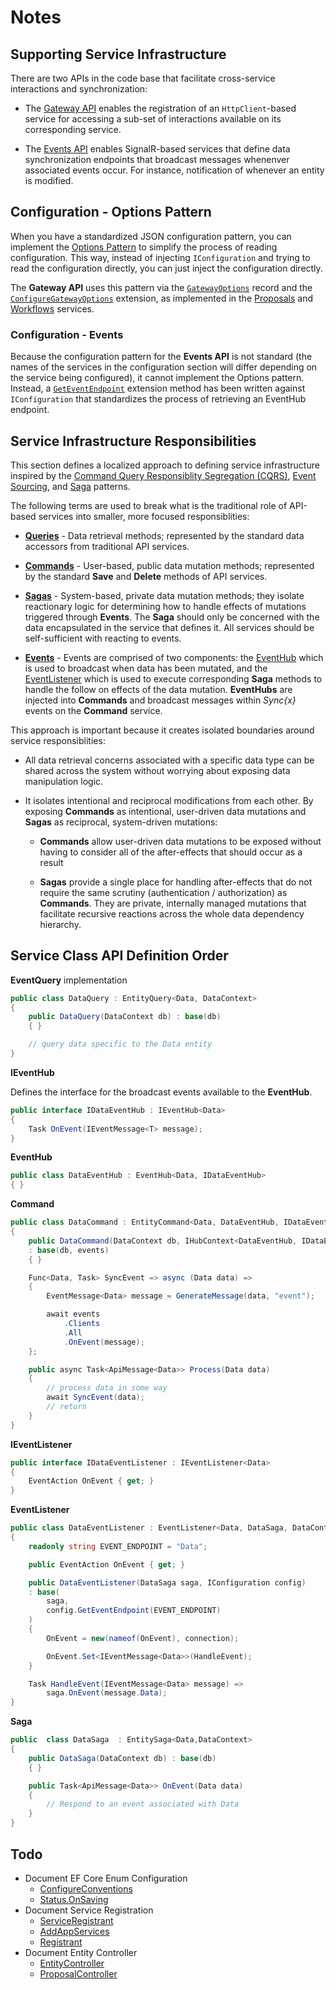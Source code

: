 # Notes

## Supporting Service Infrastructure

There are two APIs in the code base that facilitate cross-service interactions and synchronization:

* The [Gateway API](./services/common/Distributed.Core/Gateway/) enables the registration of an `HttpClient`-based service for accessing a sub-set of interactions available on its corresponding service.

* The [Events API](./services/common/Distributed.Core/Services/Events) enables SignalR-based services that define data synchronization endpoints that broadcast messages whenenver associated events occur. For instance, notification of whenever an entity is modified.

## Configuration - Options Pattern

When you have a standardized JSON configuration pattern, you can implement the [Options Pattern](https://learn.microsoft.com/en-us/aspnet/core/fundamentals/configuration/options?view=aspnetcore-7.0) to simplify the process of reading configuration. This way, instead of injecting `IConfiguration` and trying to read the configuration directly, you can just inject the configuration directly.

The **Gateway API** uses this pattern via the [`GatewayOptions`](./services/common/Distributed.Core/Gateway/GatewayOptions.cs) record and the [`ConfigureGatewayOptions`](./services/common/Distributed.Core/Extensions/ConfigurationExtensions.cs#L62) extension, as implemented in the [Proposals](./services/api/Distributed.Proposals.Api/Program.cs#L11) and [Workflows](./services/api/Distributed.Workflows.Api/Program.cs#L11) services.

### Configuration - Events

Because the configuration pattern for the **Events API** is not standard (the names of the services in the configuration section will differ depending on the service being configured), it cannot implement the Options pattern. Instead, a [`GetEventEndpoint`](./services/common/Distributed.Core/Extensions/ConfigurationExtensions.cs#L67) extension method has been written against `IConfiguration` that standardizes the process of retrieving an EventHub endpoint.

## Service Infrastructure Responsibilities

This section defines a localized approach to defining service infrastructure inspired by the [Command Query Responsiblity Segregation (CQRS)](https://docs.aws.amazon.com/prescriptive-guidance/latest/modernization-data-persistence/cqrs-pattern.html), [Event Sourcing](https://docs.aws.amazon.com/prescriptive-guidance/latest/modernization-data-persistence/service-per-team.html), and [Saga](https://docs.aws.amazon.com/prescriptive-guidance/latest/modernization-data-persistence/saga-pattern.html) patterns.

The following terms are used to break what is the traditional role of API-based services into smaller, more focused responsiblities:

* [**Queries**](./services/common/Distributed.Core/Services/EntityQuery.cs) - Data retrieval methods; represented by the standard data accessors from traditional API services.

* [**Commands**](./services/common/Distributed.Core/Services/EntityCommand.cs) - User-based, public data mutation methods; represented by the standard **Save** and **Delete** methods of API services.

* [**Sagas**](./services/common/Distributed.Core/Services/EntitySaga.cs) - System-based, private data mutation methods; they isolate reactionary logic for determining how to handle effects of mutations triggered through **Events**. The **Saga** should only be concerned with the data encapsulated in the service that defines it. All services should be self-sufficient with reacting to events.

* [**Events**](./services/common/Distributed.Core/Services/Events/) - Events are comprised of two components: the [EventHub](./services/common/Distributed.Core/Services/Events/Hub/EntityEventHub.cs) which is used to broadcast when data has been mutated, and the [EventListener](./services/common/Distributed.Core/Services/Events/Client/EntityEventListener.cs) which is used to execute corresponding **Saga** methods to handle the follow on effects of the data mutation. **EventHubs** are injected into **Commands** and broadcast messages within *Sync{x}* events on the **Command** service.

This approach is important because it creates isolated boundaries around service responsiblities:
* All data retrieval concerns associated with a specific data type can be shared across the system without worrying about exposing data manipulation logic.

*  It isolates intentional and reciprocal modifications from each other. By exposing **Commands** as intentional, user-driven data mutations and **Sagas** as reciprocal, system-driven mutations:

    * **Commands** allow user-driven data mutations to be exposed without having to consider all of the after-effects that should occur as a result

    * **Sagas** provide a single place for handling after-effects that do not require the same scrutiny (authentication / authorization) as **Commands**. They are private, internally managed mutations that facilitate recursive reactions across the whole data dependency hierarchy.

## Service Class API Definition Order

**EventQuery** implementation

```cs
public class DataQuery : EntityQuery<Data, DataContext>
{
    public DataQuery(DataContext db) : base(db)
    { }

    // query data specific to the Data entity
}
```

**IEventHub**

Defines the interface for the broadcast events available to the **EventHub**.

```cs
public interface IDataEventHub : IEventHub<Data>
{
    Task OnEvent(IEventMessage<T> message);
}
```

**EventHub**

```cs
public class DataEventHub : EventHub<Data, IDataEventHub>
{ }
```

**Command**

```cs
public class DataCommand : EntityCommand<Data, DataEventHub, IDataEventHub, DataContext>
{
    public DataCommand(DataContext db, IHubContext<DataEventHub, IDataEventHub> events)
    : base(db, events)
    { }

    Func<Data, Task> SyncEvent => async (Data data) =>
    {
        EventMessage<Data> message = GenerateMessage(data, "event");

        await events
            .Clients
            .All
            .OnEvent(message);
    };

    public async Task<ApiMessage<Data>> Process(Data data)
    {
        // process data in some way
        await SyncEvent(data);
        // return
    }
}
```

**IEventListener**

```cs
public interface IDataEventListener : IEventListener<Data>
{
    EventAction OnEvent { get; }
}
```

**EventListener**

```cs
public class DataEventListener : EventListener<Data, DataSaga, DataContext>
{
    readonly string EVENT_ENDPOINT = "Data";

    public EventAction OnEvent { get; }

    public DataEventListener(DataSaga saga, IConfiguration config)
    : base(
        saga,
        config.GetEventEndpoint(EVENT_ENDPOINT)
    )
    {
        OnEvent = new(nameof(OnEvent), connection);

        OnEvent.Set<IEventMessage<Data>>(HandleEvent);
    }

    Task HandleEvent(IEventMessage<Data> message) =>
        saga.OnEvent(message.Data);
}
```

**Saga**

```cs
public  class DataSaga  : EntitySaga<Data,DataContext>
{
    public DataSaga(DataContext db) : base(db)
    { }

    public Task<ApiMessage<Data>> OnEvent(Data data)
    {
        // Respond to an event associated with Data
    }
}
```

## Todo

* Document EF Core Enum Configuration
    * [ConfigureConventions](https://github.com/JaimeStill/DistributedDesign/commit/2f810160cfee4ac1bea68502f0f4a07aa0194ff1#diff-e58b26a4e69dee8a555436129fc258bc9cec011d337ba22e309d43792abf5a4c)
    * [Status.OnSaving](https://github.com/JaimeStill/DistributedDesign/commit/2f810160cfee4ac1bea68502f0f4a07aa0194ff1#diff-f02680279535cf9c6ecd0c89c8dd992278da2b8962df776df4aecf5cc61e5332)
* Document Service Registration
    * [ServiceRegistrant](https://github.com/JaimeStill/DistributedDesign/commit/2f810160cfee4ac1bea68502f0f4a07aa0194ff1#diff-0a8486889f9e5b0cc4049b711e00a3bf21d3e4f88bf97b282e322104ac4d4bda)
    * [AddAppServices](https://github.com/JaimeStill/DistributedDesign/commit/2f810160cfee4ac1bea68502f0f4a07aa0194ff1#diff-e131aa38cff2a77aaf59e4ac33a0f024ad35fe769aa5f582163800cbadfb2b1c)
    * [Registrant](https://github.com/JaimeStill/DistributedDesign/commit/2f810160cfee4ac1bea68502f0f4a07aa0194ff1#diff-a4ff448e1728f82d577cbf54f1a90fe9bc545dd38b586922c19554f12b1785c7)
* Document Entity Controller
    * [EntityController](https://github.com/JaimeStill/DistributedDesign/commit/2f810160cfee4ac1bea68502f0f4a07aa0194ff1#diff-901a41bad148d5b20815b8d0e87dd0b2e4c2c084c180516834e50657baca023c)
    * [ProposalController](https://github.com/JaimeStill/DistributedDesign/commit/2f810160cfee4ac1bea68502f0f4a07aa0194ff1#diff-12b8baaf39725801084ba0add78d1a0c3914f06c1ec72ce8f618133f43213610)